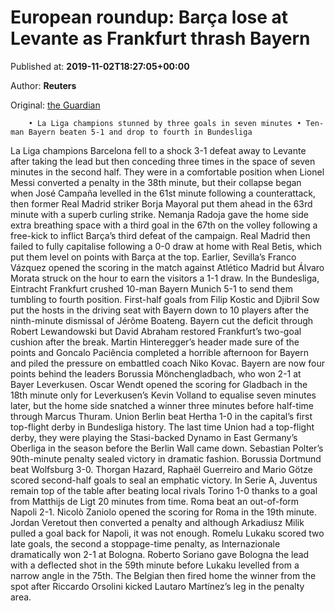 
# European roundup: Barça lose at Levante as Frankfurt thrash Bayern

Published at: **2019-11-02T18:27:05+00:00**

Author: **Reuters**

Original: [the Guardian](https://www.theguardian.com/football/2019/nov/02/european-roundup-barcelona-levante-bayern-frankfurt-la-liga-bundesliga-serie-a)


        • La Liga champions stunned by three goals in seven minutes • Ten-man Bayern beaten 5-1 and drop to fourth in Bundesliga
      
La Liga champions Barcelona fell to a shock 3-1 defeat away to Levante after taking the lead but then conceding three times in the space of seven minutes in the second half.
They were in a comfortable position when Lionel Messi converted a penalty in the 38th minute, but their collapse began when José Campaña levelled in the 61st minute following a counterattack, then former Real Madrid striker Borja Mayoral put them ahead in the 63rd minute with a superb curling strike. Nemanja Radoja gave the home side extra breathing space with a third goal in the 67th on the volley following a free-kick to inflict Barça’s third defeat of the campaign.
Real Madrid then failed to fully capitalise following a 0-0 draw at home with Real Betis, which put them level on points with Barça at the top. Earlier, Sevilla’s Franco Vázquez opened the scoring in the match against Atlético Madrid but Álvaro Morata struck on the hour to earn the visitors a 1-1 draw.
In the Bundesliga, Eintracht Frankfurt crushed 10-man Bayern Munich 5-1 to send them tumbling to fourth position. First-half goals from Filip Kostic and Djibril Sow put the hosts in the driving seat with Bayern down to 10 players after the ninth-minute dismissal of Jérôme Boateng.
Bayern cut the deficit through Robert Lewandowski but David Abraham restored Frankfurt’s two-goal cushion after the break. Martin Hinteregger’s header made sure of the points and Goncalo Paciência completed a horrible afternoon for Bayern and piled the pressure on embattled coach Niko Kovac.
Bayern are now four points behind the leaders Borussia Mönchengladbach, who won 2-1 at Bayer Leverkusen. Oscar Wendt opened the scoring for Gladbach in the 18th minute only for Leverkusen’s Kevin Volland to equalise seven minutes later, but the home side snatched a winner three minutes before half-time through Marcus Thuram.
Union Berlin beat Hertha 1-0 in the capital’s first top-flight derby in Bundesliga history. The last time Union had a top-flight derby, they were playing the Stasi-backed Dynamo in East Germany’s Oberliga in the season before the Berlin Wall came down. Sebastian Polter’s 90th-minute penalty sealed victory in dramatic fashion.
Borussia Dortmund beat Wolfsburg 3-0. Thorgan Hazard, Raphaël Guerreiro and Mario Götze scored second-half goals to seal an emphatic victory.
In Serie A, Juventus remain top of the table after beating local rivals Torino 1-0 thanks to a goal from Matthijs de Ligt 20 minutes from time.
Roma beat an out-of-form Napoli 2-1. Nicolò Zaniolo opened the scoring for Roma in the 19th minute. Jordan Veretout then converted a penalty and although Arkadiusz Milik pulled a goal back for Napoli, it was not enough.
Romelu Lukaku scored two late goals, the second a stoppage-time penalty, as Internazionale dramatically won 2-1 at Bologna.
Roberto Soriano gave Bologna the lead with a deflected shot in the 59th minute before Lukaku levelled from a narrow angle in the 75th. The Belgian then fired home the winner from the spot after Riccardo Orsolini kicked Lautaro Martínez’s leg in the penalty area.
